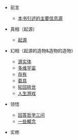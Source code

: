 * 前言

  * [本书引述的主要信息源](from.md)

* 真相（起源）

  * [起源](s1-origin.md)

* 幻相（起源的造物&造物的造物）

  * [源实体](s2-source-entity.md)
  * [多维宇宙](s2-universe.md)
  * [存有](s2-beings.md)
  * [载具](s2-carrier.md)
  * [轮回转世](s2-samsara.md)
  * [人生游戏](s2-life-game.md)

* 领悟

  * [回答哲学三问](s3-three.md)
  * [一些概念](s3-conception.md) 

* 实修


